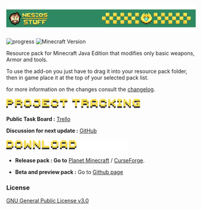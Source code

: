 ![banner](/img/ProfileBanner.png)

![progress](https://img.shields.io/badge/Progress-100%25-blueviolet)
![Minecraft Version](https://img.shields.io/badge/Minecraft%20Version-1.16.4-inactive)

Resource pack for Minecraft Java Edition that modifies only basic weapons, Armor and tools.

To use the add-on you just have to drag it into your resource pack folder, then in game place it at the top of your selected pack list.

for more information on the changes consult the [changelog](about.md).

![InstallationTitle](/img/ProjectTitle.png)

**Public Task Board :**  [Trello](https://trello.com/b/YKjshhmy/public-task-board)

**Discussion for next update :** [GitHub](https://github.com/N3siOS/Nesios_Stuff_Addon/discussions/3)

![InstallationTitle](/img/DownloadTitle.png)
- **Release pack : Go to** [Planet Minecraft](https://www.planetminecraft.com/texture-pack/nesios-better-stuff/) / [CurseForge](https://www.curseforge.com/minecraft/texture-packs/nesios-stuff-addon).

- **Beta and preview pack :** Go to [Github page](https://github.com/N3siOS/Nesios_Stuff_Addon/releases)



### License

[GNU General Public License v3.0](https://choosealicense.com/licenses/gpl-3.0/)
